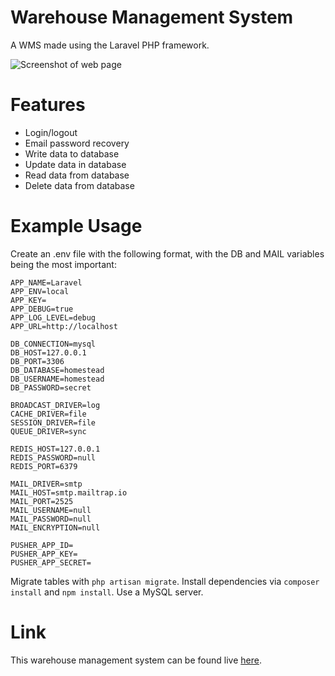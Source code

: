 # Warehouse Management System
A WMS made using the Laravel PHP framework.

![Screenshot of web page](https://github.com/fmahaztra/warehouse-management-system/blob/master/screenshot.png "Screenshot of web page")

# Features

* Login/logout
* Email password recovery
* Write data to database
* Update data in database
* Read data from database
* Delete data from database

# Example Usage

Create an .env file with the following format, with the DB and MAIL variables being the most important:

```
APP_NAME=Laravel
APP_ENV=local
APP_KEY=
APP_DEBUG=true
APP_LOG_LEVEL=debug
APP_URL=http://localhost

DB_CONNECTION=mysql
DB_HOST=127.0.0.1
DB_PORT=3306
DB_DATABASE=homestead
DB_USERNAME=homestead
DB_PASSWORD=secret

BROADCAST_DRIVER=log
CACHE_DRIVER=file
SESSION_DRIVER=file
QUEUE_DRIVER=sync

REDIS_HOST=127.0.0.1
REDIS_PASSWORD=null
REDIS_PORT=6379

MAIL_DRIVER=smtp
MAIL_HOST=smtp.mailtrap.io
MAIL_PORT=2525
MAIL_USERNAME=null
MAIL_PASSWORD=null
MAIL_ENCRYPTION=null

PUSHER_APP_ID=
PUSHER_APP_KEY=
PUSHER_APP_SECRET=

```

Migrate tables with ```php artisan migrate```. Install dependencies via ```composer install``` and ```npm install```. Use a MySQL server.

# Link

This warehouse management system can be found live [here](http://djalin.herokuapp.com).

